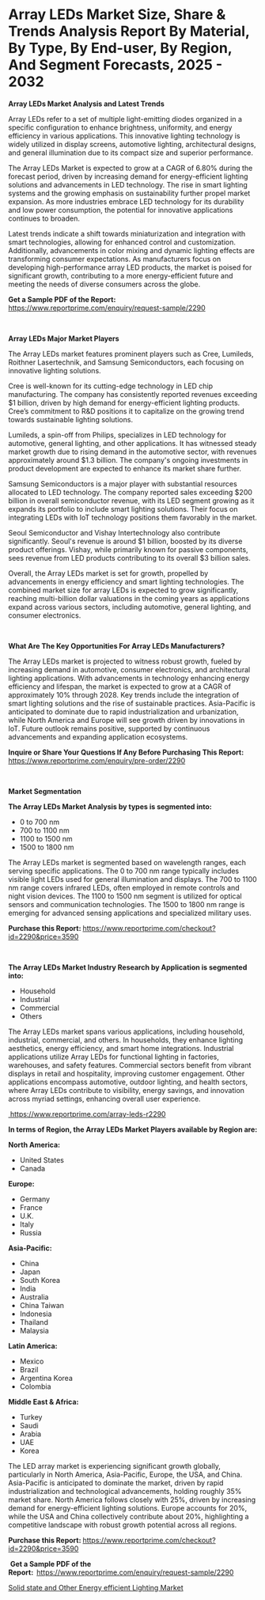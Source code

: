 <p><h1>Array LEDs Market Size, Share & Trends Analysis Report By Material, By Type, By End-user, By Region, And Segment Forecasts, 2025 - 2032</h1></p><p><strong>Array LEDs Market Analysis and Latest Trends</strong></p>
<p><p>Array LEDs refer to a set of multiple light-emitting diodes organized in a specific configuration to enhance brightness, uniformity, and energy efficiency in various applications. This innovative lighting technology is widely utilized in display screens, automotive lighting, architectural designs, and general illumination due to its compact size and superior performance.</p><p>The Array LEDs Market is expected to grow at a CAGR of 6.80% during the forecast period, driven by increasing demand for energy-efficient lighting solutions and advancements in LED technology. The rise in smart lighting systems and the growing emphasis on sustainability further propel market expansion. As more industries embrace LED technology for its durability and low power consumption, the potential for innovative applications continues to broaden.</p><p>Latest trends indicate a shift towards miniaturization and integration with smart technologies, allowing for enhanced control and customization. Additionally, advancements in color mixing and dynamic lighting effects are transforming consumer expectations. As manufacturers focus on developing high-performance array LED products, the market is poised for significant growth, contributing to a more energy-efficient future and meeting the needs of diverse consumers across the globe.</p></p>
<p><strong>Get a Sample PDF of the Report:&nbsp;</strong> <a href="https://www.reportprime.com/enquiry/request-sample/2290?utm_campaign=2292&utm_medium=2&utm_source=Github&utm_content=ia&utm_term=18032025&utm_id=array-leds">https://www.reportprime.com/enquiry/request-sample/2290</a></p>
<p>&nbsp;</p>
<p><strong>Array LEDs Major Market Players</strong></p>
<p><p>The Array LEDs market features prominent players such as Cree, Lumileds, Roithner Lasertechnik, and Samsung Semiconductors, each focusing on innovative lighting solutions. </p><p>Cree is well-known for its cutting-edge technology in LED chip manufacturing. The company has consistently reported revenues exceeding $1 billion, driven by high demand for energy-efficient lighting products. Cree’s commitment to R&D positions it to capitalize on the growing trend towards sustainable lighting solutions.</p><p>Lumileds, a spin-off from Philips, specializes in LED technology for automotive, general lighting, and other applications. It has witnessed steady market growth due to rising demand in the automotive sector, with revenues approximately around $1.3 billion. The company's ongoing investments in product development are expected to enhance its market share further.</p><p>Samsung Semiconductors is a major player with substantial resources allocated to LED technology. The company reported sales exceeding $200 billion in overall semiconductor revenue, with its LED segment growing as it expands its portfolio to include smart lighting solutions. Their focus on integrating LEDs with IoT technology positions them favorably in the market.</p><p>Seoul Semiconductor and Vishay Intertechnology also contribute significantly. Seoul's revenue is around $1 billion, boosted by its diverse product offerings. Vishay, while primarily known for passive components, sees revenue from LED products contributing to its overall $3 billion sales.</p><p>Overall, the Array LEDs market is set for growth, propelled by advancements in energy efficiency and smart lighting technologies. The combined market size for array LEDs is expected to grow significantly, reaching multi-billion dollar valuations in the coming years as applications expand across various sectors, including automotive, general lighting, and consumer electronics.</p></p>
<p>&nbsp;</p>
<p><strong>What Are The Key Opportunities For Array LEDs Manufacturers?</strong></p>
<p><p>The Array LEDs market is projected to witness robust growth, fueled by increasing demand in automotive, consumer electronics, and architectural lighting applications. With advancements in technology enhancing energy efficiency and lifespan, the market is expected to grow at a CAGR of approximately 10% through 2028. Key trends include the integration of smart lighting solutions and the rise of sustainable practices. Asia-Pacific is anticipated to dominate due to rapid industrialization and urbanization, while North America and Europe will see growth driven by innovations in IoT. Future outlook remains positive, supported by continuous advancements and expanding application ecosystems.</p></p>
<p><strong>Inquire or Share Your Questions If Any Before Purchasing This Report:</strong> <a href="https://www.reportprime.com/enquiry/pre-order/2290?utm_campaign=2292&utm_medium=2&utm_source=Github&utm_content=ia&utm_term=18032025&utm_id=array-leds">https://www.reportprime.com/enquiry/pre-order/2290</a></p>
<p>&nbsp;</p>
<p><strong>Market Segmentation</strong></p>
<p><strong>The Array LEDs Market Analysis by types is segmented into:</strong></p>
<p><ul><li>0 to 700 nm</li><li>700 to 1100 nm</li><li>1100 to 1500 nm</li><li>1500 to 1800 nm</li></ul></p>
<p><p>The Array LEDs market is segmented based on wavelength ranges, each serving specific applications. The 0 to 700 nm range typically includes visible light LEDs used for general illumination and displays. The 700 to 1100 nm range covers infrared LEDs, often employed in remote controls and night vision devices. The 1100 to 1500 nm segment is utilized for optical sensors and communication technologies. The 1500 to 1800 nm range is emerging for advanced sensing applications and specialized military uses.</p></p>
<p><strong>Purchase this Report:&nbsp;</strong><a href="https://www.reportprime.com/checkout?id=2290&price=3590&utm_campaign=2292&utm_medium=2&utm_source=Github&utm_content=ia&utm_term=18032025&utm_id=array-leds">https://www.reportprime.com/checkout?id=2290&price=3590</a></p>
<p>&nbsp;</p>
<p><strong>The Array LEDs Market Industry Research by Application is segmented into:</strong></p>
<p><ul><li>Household</li><li>Industrial</li><li>Commercial</li><li>Others</li></ul></p>
<p><p>The Array LEDs market spans various applications, including household, industrial, commercial, and others. In households, they enhance lighting aesthetics, energy efficiency, and smart home integrations. Industrial applications utilize Array LEDs for functional lighting in factories, warehouses, and safety features. Commercial sectors benefit from vibrant displays in retail and hospitality, improving customer engagement. Other applications encompass automotive, outdoor lighting, and health sectors, where Array LEDs contribute to visibility, energy savings, and innovation across myriad settings, enhancing overall user experience.</p></p>
<p><a href="https://www.reportprime.com/array-leds-r2290?utm_campaign=2292&utm_medium=2&utm_source=Github&utm_content=ia&utm_term=18032025&utm_id=array-leds">&nbsp;https://www.reportprime.com/array-leds-r2290</a></p>
<p><strong>In terms of Region, the Array LEDs Market Players available by Region are:</strong></p>
<p>
    <p> <strong> North America: </strong>
        <ul>
            <li>United States</li>
            <li>Canada</li>
        </ul>
        </p> 
    <p> <strong> Europe: </strong>
        <ul>
            <li>Germany</li>
            <li>France</li>
            <li>U.K.</li>
            <li>Italy</li>
            <li>Russia</li>
        </ul>
        </p> 
    <p> <strong> Asia-Pacific: </strong>
        <ul>
            <li>China</li>
            <li>Japan</li>
            <li>South Korea</li>
            <li>India</li>
            <li>Australia</li>
            <li>China Taiwan</li>
            <li>Indonesia</li>
            <li>Thailand</li>
            <li>Malaysia</li>
        </ul>
        </p> 
    <p> <strong> Latin America: </strong>
        <ul>
            <li>Mexico</li>
            <li>Brazil</li>
            <li>Argentina Korea</li>
            <li>Colombia</li>
        </ul>
        </p> 
    <p> <strong> Middle East & Africa: </strong>
        <ul>
            <li>Turkey</li>
            <li>Saudi</li>
            <li>Arabia</li>
            <li>UAE</li>
            <li>Korea</li>
        </ul>
    </p>
    </p>
<p><p>The LED array market is experiencing significant growth globally, particularly in North America, Asia-Pacific, Europe, the USA, and China. Asia-Pacific is anticipated to dominate the market, driven by rapid industrialization and technological advancements, holding roughly 35% market share. North America follows closely with 25%, driven by increasing demand for energy-efficient lighting solutions. Europe accounts for 20%, while the USA and China collectively contribute about 20%, highlighting a competitive landscape with robust growth potential across all regions.</p></p>
<p><strong>Purchase this Report: </strong><a href="https://www.reportprime.com/checkout?id=2290&price=3590&utm_campaign=2292&utm_medium=2&utm_source=Github&utm_content=ia&utm_term=18032025&utm_id=array-leds">https://www.reportprime.com/checkout?id=2290&price=3590</a></p>
<p>&nbsp;<strong>Get a Sample PDF of the Report:&nbsp;&nbsp;</strong><a href="https://www.reportprime.com/enquiry/request-sample/2290?utm_campaign=2292&utm_medium=2&utm_source=Github&utm_content=ia&utm_term=18032025&utm_id=array-leds">https://www.reportprime.com/enquiry/request-sample/2290</a></p>
<p><strong></strong></p>
<p><p><a href="https://github.com/boccalyver5k/Market-Research-Report-List-1/blob/main/solid-state-and-other-energy-efficient-lighting-market.md?utm_campaign=2292&utm_medium=2&utm_source=Github&utm_content=ia&utm_term=18032025&utm_id=array-leds">Solid state and Other Energy efficient Lighting Market</a></p></p>